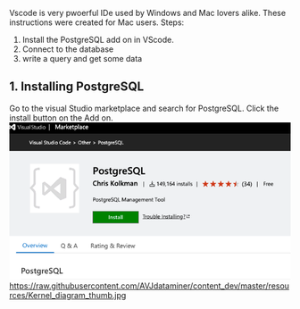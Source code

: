 


Vscode is very pwoerful IDe used by Windows and Mac lovers alike. These instructions were created for Mac users. 
Steps:
1. Install the PostgreSQL add on in VScode.
2. Connect to the database
3. write a query and get some data

## 1. Installing PostgreSQL
Go to the visual Studio marketplace and search for PostgreSQL. Click the install button on the Add on.
![](images/image1.png)
https://raw.githubusercontent.com/AVJdataminer/content_dev/master/resources/Kernel_diagram_thumb.jpg

<!--stackedit_data:
eyJoaXN0b3J5IjpbMzk5NjkyODE5LDI4MTQ1NzgzMF19
-->